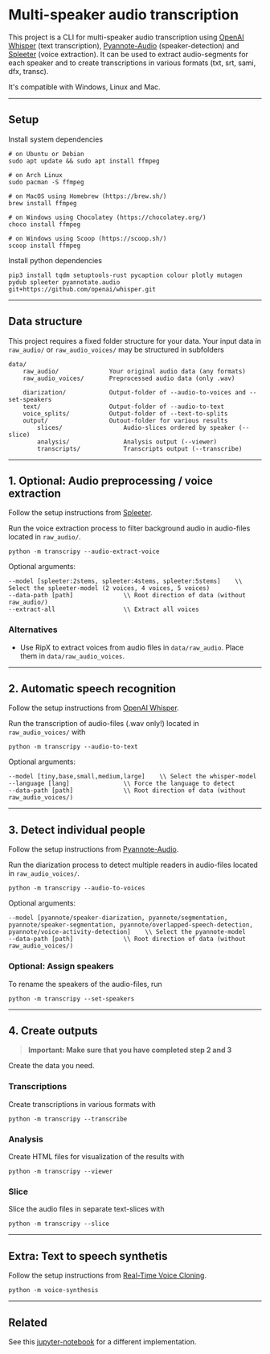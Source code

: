 # Multi-speaker audio transcription

This project is a CLI for multi-speaker audio transcription using [OpenAI Whisper](https://github.com/openai/whisper) (text transcription), [Pyannote-Audio](https://github.com/pyannote/pyannote-audio) (speaker-detection) and [Spleeter](https://github.com/deezer/spleeter) (voice extraction). It can be used to extract audio-segments for each speaker and to create transcriptions in various formats (txt, srt, sami, dfx, transc).

It's compatible with Windows, Linux and Mac.
___

## Setup

Install system dependencies

```shell
# on Ubuntu or Debian
sudo apt update && sudo apt install ffmpeg

# on Arch Linux
sudo pacman -S ffmpeg

# on MacOS using Homebrew (https://brew.sh/)
brew install ffmpeg

# on Windows using Chocolatey (https://chocolatey.org/)
choco install ffmpeg

# on Windows using Scoop (https://scoop.sh/)
scoop install ffmpeg
```

Install python dependencies

```shell
pip3 install tqdm setuptools-rust pycaption colour plotly mutagen pydub spleeter pyannotate.audio git+https://github.com/openai/whisper.git 
```

___

## Data structure

This project requires a fixed folder structure for your data.
Your input data in ``raw_audio/`` or `raw_audio_voices/` may be structured in subfolders

```shell
data/
    raw_audio/              Your original audio data (any formats)
    raw_audio_voices/       Preprocessed audio data (only .wav)

    diarization/            Output-folder of --audio-to-voices and --set-speakers
    text/                   Output-folder of --audio-to-text
    voice_splits/           Output-folder of --text-to-splits
    output/                 Outout-folder for various results
        slices/                 Audio-slices ordered by speaker (--slice)
        analysis/               Analysis output (--viewer)
        transcripts/            Transcripts output (--transcribe)
```

___

## 1. Optional: Audio preprocessing / voice extraction

Follow the setup instructions from [Spleeter](https://github.com/deezer/spleeter).

Run the voice extraction process to filter background audio in audio-files located in `raw_audio/`.

```shell
python -m transcripy --audio-extract-voice
```

Optional arguments:

```shell
--model [spleeter:2stems, spleeter:4stems, spleeter:5stems]    \\ Select the spleeter-model (2 voices, 4 voices, 5 voices) 
--data-path [path]              \\ Root direction of data (without raw_audio/)
--extract-all                   \\ Extract all voices
```

### Alternatives

- Use RipX to extract voices from audio files in `data/raw_audio`. Place them in `data/raw_audio_voices`.

___

## 2. Automatic speech recognition

Follow the setup instructions from [OpenAI Whisper](https://github.com/openai/whisper).

Run the transcription of audio-files (.wav only!) located in  `raw_audio_voices/` with

```shell
python -m transcripy --audio-to-text 
```

Optional arguments:

```shell
--model [tiny,base,small,medium,large]    \\ Select the whisper-model 
--language [lang]               \\ Force the language to detect
--data-path [path]              \\ Root direction of data (without raw_audio_voices/)
```

___

## 3. Detect individual people

Follow the setup instructions from [Pyannote-Audio](https://github.com/pyannote/pyannote-audio).

Run the diarization process to detect multiple readers in audio-files located in `raw_audio_voices/`.

```shell
python -m transcripy --audio-to-voices 
```

Optional arguments:

```shell
--model [pyannote/speaker-diarization, pyannote/segmentation, pyannote/speaker-segmentation, pyannote/overlapped-speech-detection, pyannote/voice-activity-detection]    \\ Select the pyannote-model 
--data-path [path]              \\ Root direction of data (without raw_audio_voices/)
```

### Optional: Assign speakers

To rename the speakers of the audio-files, run

```shell
python -m transcripy --set-speakers
```

___

## 4. Create outputs

> **Important: Make sure that you have completed step 2 and 3**

Create the data you need.

### Transcriptions

Create transcriptions in various formats with

```shell
python -m transcripy --transcribe
```

### Analysis

Create HTML files for visualization of the results with

```shell
python -m transcripy --viewer
```

### Slice

Slice the audio files in separate text-slices with

```shell
python -m transcripy --slice
```

___

## Extra: Text to speech synthetis

Follow the setup instructions from [Real-Time Voice Cloning](https://github.com/CorentinJ/Real-Time-Voice-Cloning).

```shell
python -m voice-synthesis
```

___

## Related

See this [jupyter-notebook](https://github.com/Majdoddin/nlp/blob/main/Pyannote_plays_and_Whisper_rhymes.ipynb) for a different implementation.
